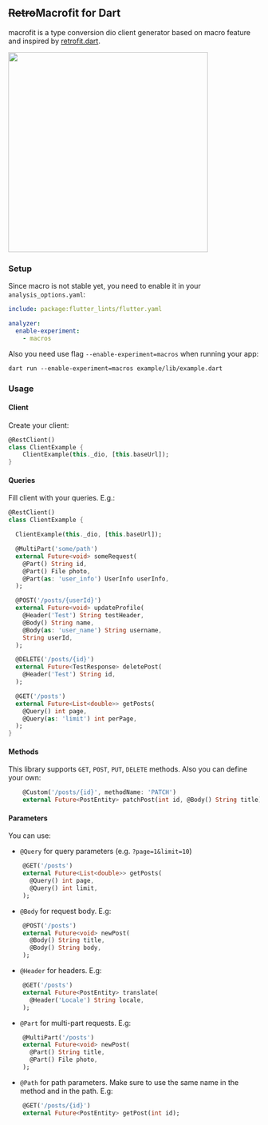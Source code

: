 ## ~~Retro~~Macrofit for Dart

macrofit is a type conversion dio client generator based on macro feature and inspired by [retrofit.dart](https://pub.dev/packages/retrofit).

<img height="400" src="https://sun9-23.userapi.com/impg/_fCljYEtJ8GMghSEXhBdy-ZregDQajhl299OKw/z79vV0XGjvE.jpg?size=950x1308&quality=96&sign=6c05ede2063b741f5f2b4fff8cc71d83&type=album"/>

### Setup

Since macro is not stable yet, you need to enable it in your `analysis_options.yaml`:

```yaml
include: package:flutter_lints/flutter.yaml

analyzer:
  enable-experiment:
    - macros
```

Also you need use flag `--enable-experiment=macros` when running your app:
```shell
dart run --enable-experiment=macros example/lib/example.dart
```

### Usage

#### Client

Create your client:

```dart
@RestClient()
class ClientExample {
    ClientExample(this._dio, [this.baseUrl]);
}
```

#### Queries

Fill client with your queries. E.g.:
```dart
@RestClient()
class ClientExample {

  ClientExample(this._dio, [this.baseUrl]);

  @MultiPart('some/path')
  external Future<void> someRequest(
    @Part() String id,
    @Part() File photo,
    @Part(as: 'user_info') UserInfo userInfo,
  );

  @POST('/posts/{userId}')
  external Future<void> updateProfile(
    @Header('Test') String testHeader,
    @Body() String name,
    @Body(as: 'user_name') String username,
    String userId,
  );

  @DELETE('/posts/{id}')
  external Future<TestResponse> deletePost(
    @Header('Test') String id,
  );

  @GET('/posts')
  external Future<List<double>> getPosts(
    @Query() int page,
    @Query(as: 'limit') int perPage,
  );
}
```

#### Methods

This library supports `GET`, `POST`, `PUT`, `DELETE` methods. Also you can define your own:
```dart
    @Custom('/posts/{id}', methodName: 'PATCH')
    external Future<PostEntity> patchPost(int id, @Body() String title);
```

#### Parameters

You can use: 
- `@Query` for query parameters (e.g. `?page=1&limit=10`)

```dart
    @GET('/posts')
    external Future<List<double>> getPosts(
      @Query() int page,
      @Query() int limit,
    );
```

- `@Body` for request body. E.g:

```dart
    @POST('/posts')
    external Future<void> newPost(
      @Body() String title,
      @Body() String body,
    );
```

- `@Header` for headers. E.g:

```dart
    @GET('/posts')
    external Future<PostEntity> translate(
      @Header('Locale') String locale,
    );
```

- `@Part` for multi-part requests. E.g:

```dart
    @MultiPart('/posts')
    external Future<void> newPost(
      @Part() String title,
      @Part() File photo,
    );
```

- `@Path` for path parameters. Make sure to use the same name in the method and in the path. E.g:

```dart
    @GET('/posts/{id}')
    external Future<PostEntity> getPost(int id);
```

